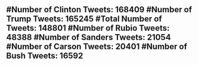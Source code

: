 #Number of Clinton Tweets: 168409
#Number of Trump Tweets: 165245
#Total Number of Tweets: 148801 
#Number of Rubio Tweets: 48388
#Number of Sanders Tweets: 21054
#Number of Carson Tweets: 20401
#Number of Bush Tweets: 16592
---
